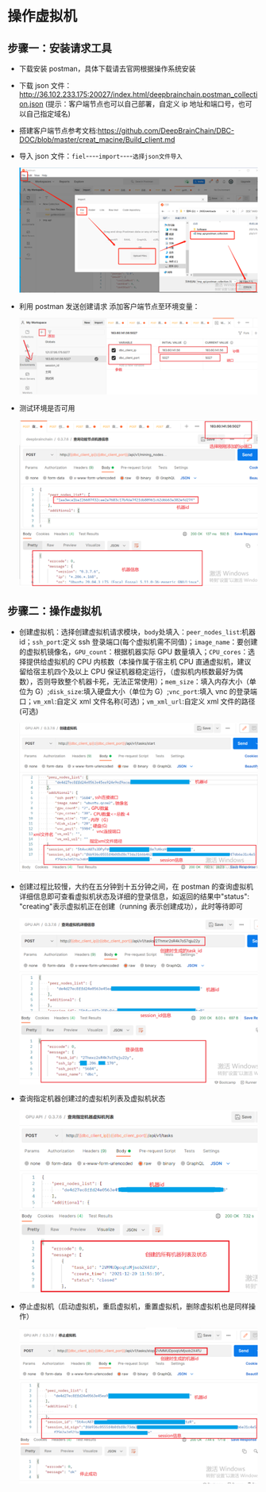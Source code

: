 # 操作虚拟机

## 步骤一：安装请求工具

- 下载安装 postman，具体下载请去官网根据操作系统安装

- 下载 json 文件：http://36.102.233.175:20027/index.html/deepbrainchain.postman_collection.json (提示：客户端节点也可以自己部署，自定义 ip 地址和端口号，也可以自己指定域名)

- 搭建客户端节点参考文档:https://github.com/DeepBrainChain/DBC-DOC/blob/master/creat_macine/Build_client.md

- 导入 json 文件：`fiel`----`import`----`选择json文件导入`

  <img src="./operate_macine.assets/import.png" style="zoom:50%;" />

- 利用 postman 发送创建请求 添加客户端节点至环境变量：

  <img src="./operate_macine.assets/add_ip_port.png" alt="add_ip_port" style="zoom:50%;" />

- 测试环境是否可用

  <img src="./operate_macine.assets/info.png" alt="info" style="zoom:50%;" />

## 步骤二：操作虚拟机

- 创建虚拟机：选择创建虚拟机请求模块，`body`处填入：`peer_nodes_list`:机器 id；`ssh_port`:定义 ssh 登录端口(每个虚拟机需不同值)；`image_name`：要创建的虚拟机镜像名，`GPU_count`：根据机器实际 GPU 数量填入；`CPU_cores`：选择提供给虚拟机的 CPU 内核数（本操作属于宿主机 CPU 直通虚拟机，建议留给宿主机四个及以上 CPU 保证机器稳定运行，（虚拟机内核数最好为偶数），否则导致整个机器卡死，无法正常使用）；`mem_size`：填入内存大小（单位为 G）;`disk_size`:填入硬盘大小（单位为 G）;`vnc_port`:填入 vnc 的登录端口；`vm_xml`:自定义 xml 文件名称(可选)；`vm_xml_url`:自定义 xml 文件的路径(可选)

  <img src="./operate_macine.assets/create_task.png" alt="create_task" style="zoom:50%;" />

- 创建过程比较慢，大约在五分钟到十五分钟之间，在 postman 的查询虚拟机详细信息即可查看虚拟机状态及详细的登录信息，如返回的结果中"status": "creating"表示虚拟机正在创建（running 表示创建成功），此时等待即可

  <img src="./operate_macine.assets/info_task.png" alt="info_task" style="zoom:50%;" />

- 查询指定机器创建过的虚拟机列表及虚拟机状态

  ![task_list](./create_macine.assets/task_list.png)

- 停止虚拟机（启动虚拟机，重启虚拟机，重置虚拟机，删除虚拟机也是同样操作）

  <img src="./operate_macine.assets/stop_task.png" alt="stop_task" style="zoom:50%;" />
